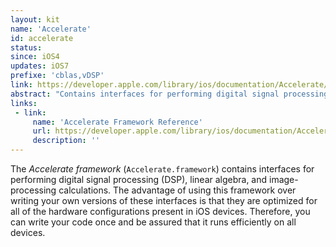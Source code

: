 ```yaml
---
layout: kit
name: 'Accelerate'
id: accelerate
status: 
since: iOS4
updates: iOS7
prefixe: 'cblas,vDSP'
link: https://developer.apple.com/library/ios/documentation/Accelerate/Reference/AccelerateFWRef/_index.html
abstract: "Contains interfaces for performing digital signal processing (DSP), linear algebra, and image-processing calculations."
links:
 - link:
     name: 'Accelerate Framework Reference'
     url: https://developer.apple.com/library/ios/documentation/Accelerate/Reference/AccelerateFWRef/_index.html
     description: ''
---
```


The *Accelerate framework* (`Accelerate.framework`) contains interfaces for performing digital signal processing (DSP), linear algebra, and image-processing calculations. The advantage of using this framework over writing your own versions of these interfaces is that they are optimized for all of the hardware configurations present in iOS devices. Therefore, you can write your code once and be assured that it runs efficiently on all devices.
